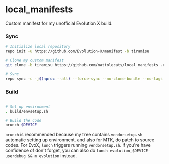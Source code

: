 # local_manifests
Custom manifest for my unofficial Evolution X build.

### Sync ###

```bash
# Initialize local repository
repo init -u https://github.com/Evolution-X/manifest -b tiramisu

# Clone my custom manifest
git clone -b tiramisu https://github.com/nattolecats/local_manifests .repo/local_manifests

# Sync
repo sync -c -j$(nproc --all) --force-sync --no-clone-bundle --no-tags

```

### Build ###

```bash

# Set up environment
. build/envsetup.sh

# Build the code
brunch $DEVICE
```

`brunch` is recommended because my tree contains `vendorsetup.sh` automatic setting up environment. and also for MTK, do patch to source codes. For EvoX, `lunch` triggers running `vendorsetup.sh`. if you're have confidence of don't forget, you can also do `lunch evolution_$DEVICE-userdebug && m evolution` instead.

